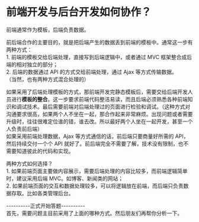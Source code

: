 # 前端开发与后台开发如何协作？

前端通常作为模板，后端负责数据。  

前后端合作的主要目的，就是把后端产生的数据丢到前端的模板中。通常这一步有两种方式：  
1\. 前端的模板交给后端处理，直接写到后端逻辑中，或者通过 MVC 框架整合成后端的相对独立的部分；  
2\. 后端的数据通过 API 的方式交给前端处理，通过 Ajax 等方式传输数据。  
（当然，也有两种方式混合处理的）  

如果采用了后端处理模板的方式，那前端开发完静态模板后，需要交给后端开发人员进行**模板的整合**。这一步要求前端代码整洁易读，而且后端必须熟悉各种前端知识和调试技术。最后需要前端对后端处理过的页面进行检验和调试。（这种方式对沟通要求很高，如果两个人不坐在一起，那合作起来非常麻烦。出现问题或者需要升级时，往往很难定位谁的错，谁去改。所以最好两个人坐在一起开发，甚至一个人负责前后端）  
如果采用前端处理数据，Ajax 等方式通信的话，前后端只要商量好所需的 API，然后持续交付一个个 API 就好了。前后端完全不需要了解，技术没有限制，也不需要知道彼此的代码和实现。  

两种方式如何选择？  
1\. 如果前端页面主要做内容展示，需要后端处理的内容比较多，而前端逻辑简单时，建议采用后端 MVC。如博客、新闻类的网站；  
2\. 如果前端页面的交互和数据处理较多，可以将逻辑放在前端，而后端只负责数据存取。比如各类管理后台。  

----------正式开始答题----------  
首先，需要问题主目前采用了上面的哪种方式。然后朋友们再帮你分析一下。